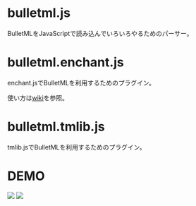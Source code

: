 bulletml.js
===========

BulletMLをJavaScriptで読み込んでいろいろやるためのパーサー。



bulletml.enchant.js
===================

enchant.jsでBulletMLを利用するためのプラグイン。

使い方は[wiki](https://github.com/daishihmr/bulletml.js/wiki)を参照。



bulletml.tmlib.js
===================

tmlib.jsでBulletMLを利用するためのプラグイン。



DEMO
====

<a href="http://9leap.net/games/2877/"><img src="http://9leap.net/screenshots//140x140/2877_140"/></a>
<a href="http://9leap.net/games/2364/"><img src="http://9leap.net/screenshots//140x140/2364_140"/></a>
